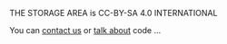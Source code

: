 THE STORAGE AREA is CC-BY-SA 4.0 INTERNATIONAL

You can [contact us][1] or [talk about][2] code ...


  [1]: mailto:adm-tsa@lagrange.acticia.net
  [2]: mailto:cic-tsa@lagrange.acticia.net

